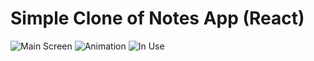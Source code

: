# Simple Clone of Notes App (React)

![Main Screen](./ScreenShots/main)
![Animation](./ScreenShots/animation)
![In Use](./ScreenShots/in_use)
